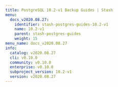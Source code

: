 ```yaml
---
title: PostgreSQL 10.2-v1 Backup Guides | Stash
menu:
  docs_v2020.08.27:
    identifier: stash-postgres-guides-10.2-v1
    name: 10.2-v1
    parent: stash-postgres-guides
    weight: 15
menu_name: docs_v2020.08.27
info:
  catalog: v2020.08.27
  cli: v0.10.0
  community: v0.10.0
  enterprise: v0.10.0
  subproject_version: 10.2-v1
  version: v2020.08.27
---
```


